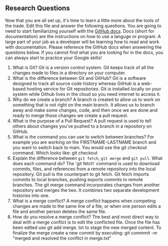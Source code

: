 ## Research Questions 

Now that you are all set up, it's time to learn a little more about the tools of the trade. Edit this file and answer the following questions. You are going to need to start familiarizing yourself with the [GitHub docs](https://docs.github.com/en). Docs (short for documentation) are the instructions on how to use a languge or program. A large part of your job as a developer will be learning how to read and work with documentation. Please reference the GitHub docs when answering the questions below. If you cannot find what you are looking for in the docs, you can always start to practice your Google skills!

1. What is Git? Git is a version control system. Git keeps track of all the changes made to files in a directory on your computer. 
2. What is the difference between Git and GitHub? Git is a software designed to track all source code history whereas GitHub is a web-based hosting service for Git repositories. Git is installed locally on your system while Github lives in the cloud so you need internet to access it. 
3. Why do we create a branch? A branch is created to allow us to work on something that is not right on the main branch. It allows us to branch away and make some changes, code, and then once we are done and ready to merge those changes we create a pull request. 
4. What is the purpose of a Pull Request? A pull request is used to tell others about changes you've pushed to a branch in a repository on GitHub. 
5. What is the command you can use to switch between branches? For example you are working on the FIRSTNAME-LASTNAME branch and you want to switch back to main. You would use the git checkout command. Which looks like: git checkout <branchname>
6. Explain the difference between `git fetch`, `git merge` and `git pull`. What does each command do? The 'git fetch' command is used to download commits, files, and references from a remote repository into the local repository. Git pull is the counterpart to git fetch. Git fetch imports commits to local branches, pushing exports commits to remote branches. The git merge command incorporates changes from another repository and merges the two. It combines two separate development histories into one. 
7. What is a merge conflict? A merge conflict happens when competing changes are made to the same line of a file, or when one person edits a file and another person deletes the same file. 
8. How do you resolve a merge conflict? The best and most direct way to deal with a merge conflict is to edit the conflicted file. Once the file has been edited use git add merge. txt to stage the new merged content. To finalize the merge create a new commit by executing: git commmit -m "merged and resolved the conflict in merge.txt"
